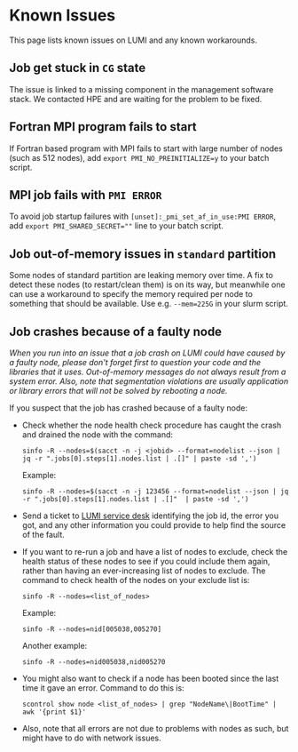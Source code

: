 <!-- ---
hide:
  - navigation
--- -->

# Known Issues

This page lists known issues on LUMI and any known workarounds.

## Job get stuck in `CG` state

The issue is linked to a missing component in the management software stack. 
We contacted HPE and are waiting for the problem to be fixed.

## Fortran MPI program fails to start

If Fortran based program with MPI fails to start with large number of nodes
(such as 512 nodes), add `export PMI_NO_PREINITIALIZE=y` to your batch script.     

## MPI job fails with `PMI ERROR`

To avoid job startup failures with `[unset]:_pmi_set_af_in_use:PMI ERROR`, add 
`export PMI_SHARED_SECRET=""` line to your batch script.

## Job out-of-memory issues in `standard` partition

Some nodes of standard partition are leaking memory over time. A fix to detect these nodes (to restart/clean them) is on its way, but meanwhile one can use a workaround to specify the memory required per node to something that should be available. Use e.g. `--mem=225G` in your slurm script.

## Job crashes because of a faulty node

_When you run into an issue that a job crash on LUMI could have caused by a faulty node, please don't forget first to question your code and the libraries that it uses. Out-of-memory messages do not always result from a system error. Also, note that segmentation violations are usually application or library errors that will not be solved by rebooting a node._

If you suspect that the job has crashed because of a faulty node:

- Check whether the node health check procedure has caught the crash and drained the node with the command:
  ```
  sinfo -R --nodes=$(sacct -n -j <jobid> --format=nodelist --json | jq -r ".jobs[0].steps[1].nodes.list | .[]" | paste -sd ',')
  ```
  Example:
  ```
  sinfo -R --nodes=$(sacct -n -j 123456 --format=nodelist --json | jq -r ".jobs[0].steps[1].nodes.list | .[]"  | paste -sd ',')
  ```

- Send a ticket to [LUMI service desk](https://lumi-supercomputer.eu/user-support/need-help/running/) identifying the job id, the error you got, and any other information you could provide to help find the source of the fault.

- If you want to re-run a job and have a list of nodes to exclude, check the health status of these nodes to see if you could include them again, rather than having an ever-increasing list of nodes to exclude.
  The command to check health of the nodes on your exclude list is:
  ```
  sinfo -R --nodes=<list_of_nodes>
  ```
  Example:
  ```
  sinfo -R --nodes=nid[005038,005270]
  ```
  Another example:
  ```
  sinfo -R --nodes=nid005038,nid005270
  ```

- You might also want to check if a node has been booted since the last time it gave an error. Command to do this is:
  ```
  scontrol show node <list_of_nodes> | grep "NodeName\|BootTime" | awk '{print $1}'
  ```

- Also, note that all errors are not due to problems with nodes as such, but might have to do with network issues.









 

